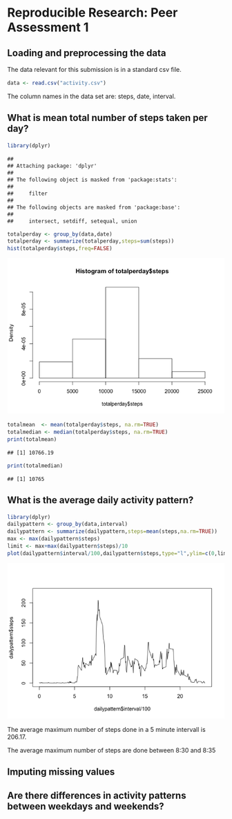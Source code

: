 # Reproducible Research: Peer Assessment 1

## Loading and preprocessing the data
The data relevant for this submission is in a standard csv file.

```r
data <- read.csv("activity.csv")
```
The column names in  the data set are: steps, date, interval.

## What is mean total number of steps taken per day?

```r
library(dplyr)
```

```
## 
## Attaching package: 'dplyr'
## 
## The following object is masked from 'package:stats':
## 
##     filter
## 
## The following objects are masked from 'package:base':
## 
##     intersect, setdiff, setequal, union
```

```r
totalperday <- group_by(data,date)
totalperday <- summarize(totalperday,steps=sum(steps))
hist(totalperday$steps,freq=FALSE)
```

![](Report_files/figure-html/unnamed-chunk-2-1.png) 

```r
totalmean  <- mean(totalperday$steps, na.rm=TRUE)
totalmedian <- median(totalperday$steps, na.rm=TRUE)
print(totalmean)
```

```
## [1] 10766.19
```

```r
print(totalmedian)
```

```
## [1] 10765
```

## What is the average daily activity pattern?

```r
library(dplyr)
dailypattern <- group_by(data,interval)
dailypattern <- summarize(dailypattern,steps=mean(steps,na.rm=TRUE))
max <- max(dailypattern$steps)
limit <- max+max(dailypattern$steps)/10
plot(dailypattern$interval/100,dailypattern$steps,type="l",ylim=c(0,limit))
```

![](Report_files/figure-html/unnamed-chunk-3-1.png) 

The average maximum number of steps done in a 5 minute intervall is 206.17.

The average maximum number of steps are done between 8:30 and 8:35 

## Imputing missing values



## Are there differences in activity patterns between weekdays and weekends?
